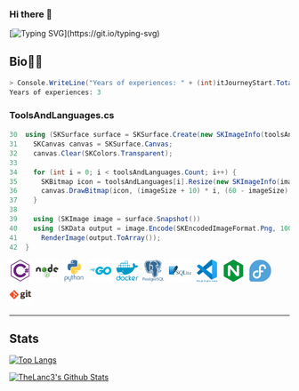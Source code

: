 ### Hi there 👋

[![Typing SVG](https://readme-typing-svg.herokuapp.com?font=Fira+Code&pause=1000&color=2CF756&background=0D2230&random=true&width=700&separator=%3C&lines=Console.WriteLine(%22High+quality+and+scalable+projects%22);%3Cdotnet+run+TuneKnowledges.csproj%3Cpip+install+-r+requirements.txt%3Cgit+commit+-m+%22Updated+knownledges.go+model%22%3Cnode+index.js%3Cpython+-m+venv+.venv%3Cfmt.Println(%22Performance+REST+API+server+with+Fiber%22)%3Creturn+await+self.session.get(self.model%2C+obj_id)%3Calembic+upgrade+head+%26%26+python+-m+main%3Cnpm+install+express%3Cecho+'.env'+%3E%3E+.gitignore%3Ctouch+.gitignore%3Cgit+push+gitea+master%3Cdotnet+publish+-c+Release+-o+output%3Cdocker+compose+build%3Cconsole.log(%22Express.JS+for+projects+like+a+naurl.ru%22);%3Cgit+init%3Cgit+checkout+dev-branch%3Capp.use(%22%2F%22%2C+(req%2C+res)+%3D%3E+%7B+res.send(%22index.html%22)+%7D)%3Cpage+%3A%3D+app.Group(%22%2Fpage%22)%3Capp.UseRounting();%3Cdotnet+solution+add+bridge%2FSomeProject.Bridge.cs)](https://git.io/typing-svg)

## Bio🧑🏻
```csharp
> Console.WriteLine("Years of experiences: " + (int)itJourneyStart.TotalYears);
Years of experiences: 3
```

### **ToolsAndLanguages.cs**
```csharp
30  using (SKSurface surface = SKSurface.Create(new SKImageInfo(toolsAndLanguages.Count * (imageSize + 10), 60)) {
31    SKCanvas canvas = SKSurface.Canvas;
32    canvas.Clear(SKColors.Transparent);
33
34    for (int i = 0; i < toolsAndLanguages.Count; i++) {
35      SKBitmap icon = toolsAndLanguages[i].Resize(new SKImageInfo(imageSize, imageSize), SKFilterQuality.High);
36      canvas.DrawBitmap(icon, (imageSize + 10) * i, (60 - imageSize) / 2);
37    }
38
39    using (SKImage image = surface.Snapshot())
40    using (SKData output = image.Encode(SKEncodedImageFormat.Png, 100))
41      RenderImage(output.ToArray());
42  }
```

<img src="https://github.com/devicons/devicon/blob/master/icons/csharp/csharp-line.svg" title="C#" alt="C#" width="40" height="40"/>&nbsp;
<img src="https://github.com/devicons/devicon/blob/master/icons/nodejs/nodejs-original-wordmark.svg" title="NodeJS" alt="NodeJS" width="40" height="40"/>&nbsp;
<img src="https://github.com/devicons/devicon/blob/master/icons/python/python-original-wordmark.svg" title="Python" alt="Python" width="40" height="40"/>&nbsp;
<img src="https://github.com/devicons/devicon/blob/master/icons/go/go-original-wordmark.svg" title="Go" alt="Go" width="40" height="40"/>&nbsp;
<img src="https://github.com/devicons/devicon/blob/master/icons/docker/docker-plain-wordmark.svg" title="Docker" alt="Docker" width="40" height="40"/>&nbsp;
<img src="https://github.com/devicons/devicon/blob/master/icons/postgresql/postgresql-plain-wordmark.svg" title="PostgreSQL" alt="PostgreSQL" width="40" height="40"/>&nbsp;
<img src="https://github.com/devicons/devicon/blob/master/icons/sqlite/sqlite-original-wordmark.svg" title="SQLite" alt="SQLite" width="40" height="40"/>&nbsp;
<img src="https://github.com/devicons/devicon/blob/master/icons/vscode/vscode-original-wordmark.svg" title="VS Code" alt="VS Code" width="40" height="40"/>&nbsp;
<img src="https://github.com/devicons/devicon/blob/master/icons/nginx/nginx-original.svg" title="Nginx" alt="Nginx" width="40" height="40"/>&nbsp;
<img src="https://github.com/devicons/devicon/blob/master/icons/fedora/fedora-plain.svg" title="Fedora" alt="Fedora" width="40" height="40"/>&nbsp;
<img src="https://github.com/devicons/devicon/blob/master/icons/git/git-original-wordmark.svg" title="Git" alt="Git" width="40" height="40"/>&nbsp;

---

## Stats

[![Top Langs](https://github-readme-stats.vercel.app/api/top-langs/?username=TheLanc3&layout=compact&theme=vision-friendly-dark)](https://github.com/TheLanc3)

[![TheLanc3's Github Stats](https://github-readme-stats.vercel.app/api?username=TheLanc3&show_icons=true&layout=compact&theme=dark)](https://github.com/TheLanc3)

